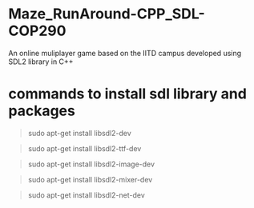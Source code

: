 # Maze_RunAround-CPP_SDL-COP290
An online muliplayer game based on the IITD campus developed using SDL2 library in C++


# commands to install sdl library and packages

>sudo apt-get install libsdl2-dev

>sudo apt-get install libsdl2-ttf-dev

>sudo apt-get install libsdl2-image-dev

>sudo apt-get install libsdl2-mixer-dev

>sudo apt-get install libsdl2-net-dev
